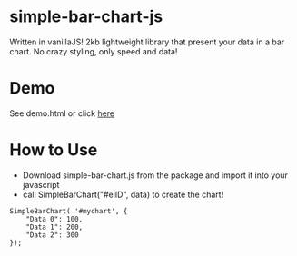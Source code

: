 # simple-bar-chart-js

Written in vanillaJS! 2kb lightweight library that present your data in a bar chart. No crazy styling, only speed and data!


# Demo
See demo.html or click 
[here](wztechs.com/simple-bar-chart)


# How to Use
* Download simple-bar-chart.js from the package and import it into your javascript
* call SimpleBarChart("#elID", data) to create the chart!
```
SimpleBarChart( '#mychart', {
    "Data 0": 100,
    "Data 1": 200,
    "Data 2": 300
});
```

